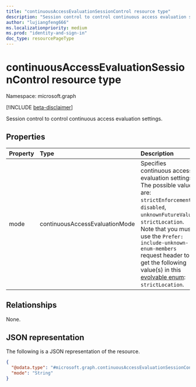 ```yaml
---
title: "continuousAccessEvaluationSessionControl resource type"
description: "Session control to control continuous access evaluation settings."
author: "lujiangfeng666"
ms.localizationpriority: medium
ms.prod: "identity-and-sign-in"
doc_type: resourcePageType
---
```


# continuousAccessEvaluationSessionControl resource type

Namespace: microsoft.graph

[!INCLUDE [beta-disclaimer](../../includes/beta-disclaimer.md)]

Session control to control continuous access evaluation settings.

## Properties
|Property|Type|Description|
|:---|:---|:---|
|mode|continuousAccessEvaluationMode| Specifies continuous access evaluation settings. The possible values are: `strictEnforcement`, `disabled`, `unknownFutureValue`, `strictLocation`. Note that you must use the `Prefer: include-unknown-enum-members` request header to get the following value(s) in this [evolvable enum](/graph/best-practices-concept#handling-future-members-in-evolvable-enumerations): `strictLocation`.|

## Relationships
None.

## JSON representation
The following is a JSON representation of the resource.
<!-- {
  "blockType": "resource",
  "@odata.type": "microsoft.graph.continuousAccessEvaluationSessionControl"
}
-->
``` json
{
  "@odata.type": "#microsoft.graph.continuousAccessEvaluationSessionControl",
  "mode": "String"
}
```
